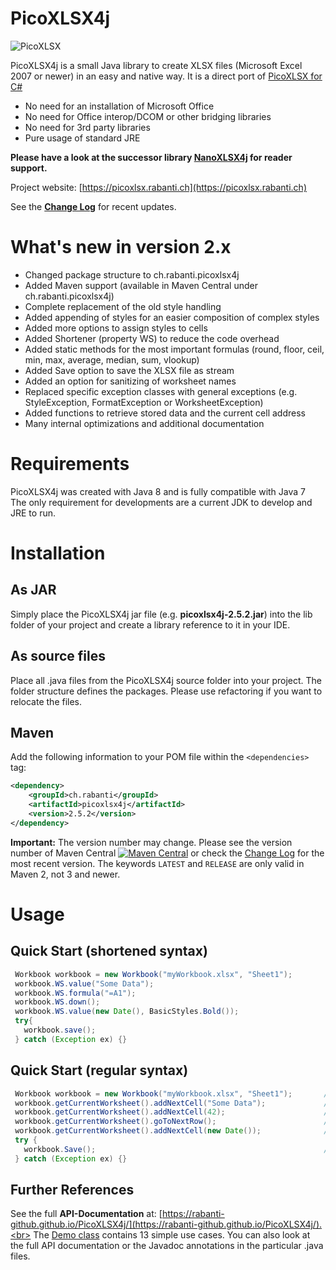 # PicoXLSX4j
![PicoXLSX](https://rabanti-github.github.io/PicoXLSX/icons/PicoXLSX.png)


PicoXLSX4j is a small Java library to create XLSX files (Microsoft Excel 2007 or newer) in an easy and native way. It is a direct port of [PicoXLSX for C#](https://github.com/rabanti-github/PicoXLSX)

* No need for an installation of Microsoft Office
* No need for Office interop/DCOM or other bridging libraries
* No need for 3rd party libraries
* Pure usage of standard JRE

**Please have a look at the successor library [NanoXLSX4j](https://github.com/rabanti-github/NanoXLSX4j) for reader support.**

Project website: [https://picoxlsx.rabanti.ch](https://picoxlsx.rabanti.ch)

See the **[Change Log](https://github.com/rabanti-github/PicoXLSX4j/blob/master/Changelog.md)** for recent updates.

# What's new in version 2.x
* Changed package structure to ch.rabanti.picoxlsx4j
* Added Maven support (available in Maven Central under ch.rabanti.picoxlsx4j)
* Complete replacement of the old style handling
* Added appending of styles for an easier composition of complex styles
* Added more options to assign styles to cells
* Added Shortener (property WS) to reduce the code overhead
* Added static methods for the most important formulas (round, floor, ceil, min, max, average, median, sum, vlookup)
* Added Save option to save the XLSX file as stream
* Added an option for sanitizing of worksheet names
* Replaced specific exception classes with general exceptions (e.g. StyleException, FormatException or WorksheetException)
* Added functions to retrieve stored data and the current cell address
* Many internal optimizations and additional documentation

# Requirements
PicoXLSX4j was created with Java 8 and is fully compatible with Java 7<br>
The only requirement for developments are a current JDK to develop and JRE to run.

# Installation
## As JAR
Simply place the PicoXLSX4j jar file (e.g. **picoxlsx4j-2.5.2.jar**) into the lib folder of your project and create a library reference to it in your IDE.
## As source files
Place all .java files from the PicoXLSX4j source folder into your project. The folder structure defines the packages. Please use refactoring if you want to relocate the files.
## Maven ##
Add the following information to your POM file within the <code>&lt;dependencies&gt;</code> tag:
```xml
<dependency>
    <groupId>ch.rabanti</groupId>
    <artifactId>picoxlsx4j</artifactId>
    <version>2.5.2</version>
</dependency>
``` 

**Important:** The version number may change.
Please see the version number of Maven Central [![Maven Central](https://maven-badges.herokuapp.com/maven-central/ch.rabanti/picoxlsx4j/badge.svg)](https://maven-badges.herokuapp.com/maven-central/cz.jirutka.rsql/rsql-parser)
 or check the [Change Log](https://github.com/rabanti-github/PicoXLSX4j/blob/master/Changelog.md) for the most recent version. The keywords ```LATEST```  and ```RELEASE``` are only valid in Maven 2, not 3 and newer. 


# Usage
## Quick Start (shortened syntax)
```java
 Workbook workbook = new Workbook("myWorkbook.xlsx", "Sheet1");         // Create new workbook with a worksheet called Sheet1
 workbook.WS.value("Some Data");                                        // Add cell A1
 workbook.WS.formula("=A1");                                            // Add formula to cell B1
 workbook.WS.down();                                                    // Go to row 2
 workbook.WS.value(new Date(), BasicStyles.Bold());                     // Add formatted value to cell A2
 try{
   workbook.save();                                                     // Save the workbook as myWorkbook.xlsx
 } catch (Exception ex) {}
```

## Quick Start (regular syntax)
```java
 Workbook workbook = new Workbook("myWorkbook.xlsx", "Sheet1");       // Create new workbook with a worksheet called Sheet1
 workbook.getCurrentWorksheet().addNextCell("Some Data");             // Add cell A1
 workbook.getCurrentWorksheet().addNextCell(42);                      // Add cell B1
 workbook.getCurrentWorksheet().goToNextRow();                        // Go to row 2
 workbook.getCurrentWorksheet().addNextCell(new Date());              // Add cell A2
 try {
   workbook.Save();                                                   // Save the workbook as myWorkbook.xlsx
 } catch (Exception ex) {}
```

## Further References
See the full <b>API-Documentation</b> at: [https://rabanti-github.github.io/PicoXLSX4j/](https://rabanti-github.github.io/PicoXLSX4j/).<br>
The [Demo class](https://github.com/rabanti-github/PicoXLSX4j/blob/master/src/main/java/ch/rabanti/picoxlsx4j/demo/PicoXLSX4j.java) contains 13 simple use cases. You can also look at the full API documentation or the Javadoc annotations in the particular .java files.<br>
